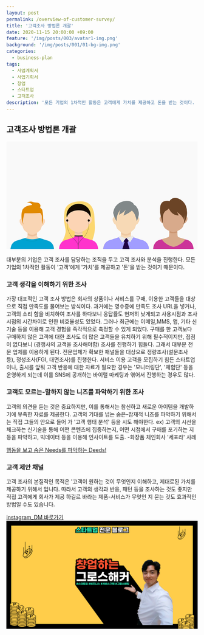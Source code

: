 ```yaml
---
layout: post
permalink: /overview-of-customer-survey/
title: '고객조사 방법론 개괄'
date: 2020-11-15 20:00:00 +09:00
feature: '/img/posts/003/avatar1-img.png'
background: '/img/posts/001/01-bg-img.png'
categories:
  - business-plan
tags:
  - 사업계획서
  - 사업기획서
  - 창업
  - 스타트업
  - 고객조사
description: '모든 기업의 1차적인 활동은 고객에게 가치를 제공하고 돈을 받는 것이다. 따라서, 우리의 고객을 알아야만 흔들리지 않는 올바른 목적과 목표, 방향성을 세울 수 있다.'
---
```


## 고객조사 방법론 개괄

![정부 창업지원사업 진행과정 도식화](/img/posts/003/avatar1-img.png)

대부분의 기업은 고객 조사를 담당하는 조직을 두고 고객 조사와 분석을 진행한다.
모든 기업의 1차적인 활동이 '고객'에게 '가치'를 제공하고 '돈'을 받는 것이기 때문이다.


### 고객 생각을 이해하기 위한 조사

가장 대표적인 고객 조사 방법은 회사의 상품이나 서비스를 구매, 이용한 고객들을 대상으로 직접 만족도를 물어보는 방식이다. 과거에는 영수증에 만족도 조사 URL을 넣거나, 고객의 소리 함을 비치하여
조사를 하다보니 응답률도 현저히 낮게되고 사용시점과 조사시점의 시간차이로 인한 비효율성도 있었다.
그러나 최근에는 이메일,MMS, 앱, 기타 신기술 등을 이용해 고객 경험을 즉각적으로 측정할 수 있게 되었다.
구매를 한 고객보다 구매하지 않은 고객에 대한 조사도 더 많은 고객들을 유치하기 위해 필수적이지만, 접점이 없다보니 (경쟁사의 고객을 조사해야함) 조사를 진행하기 힘들다. 그래서 대부분 전문 업체를 이용하게 된다. 전문업체가 확보한 패널들을 대상으로 정량조사(설문조사 등), 정성조사(FGI, 대면조사)를 진행한다.
서비스 이용 고객을 모집하기 힘든 스타트업이나, 출시를 앞둬 고객 반응에 대한 자료가 필요한 경우는 '모니터링단', '체험단' 등을 운영하게 되는데 이를 SNS에 공개하는 바이럴 마케팅과 엮어서 진행하는 경우도 많다.  


### 고객도 모르는-말하지 않는 니즈를 파악하기 위한 조사

고객의 의견을 듣는 것은 중요하지만, 이를 통해서는 참신하고 새로운 아이템을 개발하기에 부족한 자료를 제공한다. 고객의 기대를 넘는 숨은-잠재적 니즈를 파악하기 위해서는 직접 그들의 안으로 들어
가 '고객 행태 분석' 등을 시도 해야한다.
ex) 고객의 시선을 체크하는 신기술을 통해 어떤 콘텐츠에 집중하는지, 어떤 시점에서 구매를 포기하는 지 등을 파악하고, 빅데이터 등을 이용해 인사이트를 도출. -화장품 체인회사 '세포라' 사례

[행동을 보고 숨은 Needs를 파악하는 Deeds!](https://dbr.donga.com/article/view/1202/article_no/6707#)


### 고객 제안 채널

고객 조사의 본질적인 목적은 '고객이 원하는 것이 무엇인지 이해하고, 제대로된 가치를 제공하기 위해서 입니다. 따라서 고객의 생각과 반응, 패턴 등을 조사하는 것도 좋지만 직접 고객에게 회사가 제공
하길르 바라는 제품-서비스가 무엇인 지 묻는 것도 효과적인 방법일 수도 있습니다.


[instagram_DM 바로가기](https://www.instagram.com/2_bright_jun/)
![내 얼굴](/img/posts/001/02-bg-img.png)
